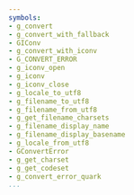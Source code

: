 ```yaml
---
symbols:
- g_convert
- g_convert_with_fallback
- GIConv
- g_convert_with_iconv
- G_CONVERT_ERROR
- g_iconv_open
- g_iconv
- g_iconv_close
- g_locale_to_utf8
- g_filename_to_utf8
- g_filename_from_utf8
- g_get_filename_charsets
- g_filename_display_name
- g_filename_display_basename
- g_locale_from_utf8
- GConvertError
- g_get_charset
- g_get_codeset
- g_convert_error_quark
...
```


